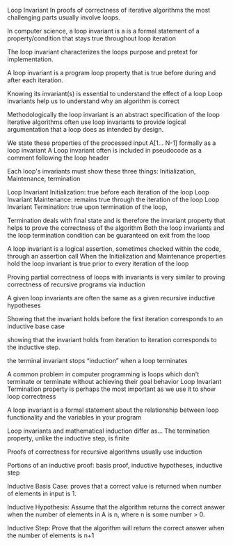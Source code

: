 Loop Invariant
In proofs of correctness of iterative algorithms the most challenging parts usually involve loops.

In computer science, a loop invariant is a is a formal statement of a property/condition that stays true throughout loop iteration

The loop invariant characterizes the loops purpose and pretext for implementation.


A loop invariant is a program loop property that is true before during and after each iteration.

Knowing its invariant(s) is essential to understand the effect of a loop
Loop invariants help us to understand why an algorithm is correct

Methodologically the loop invariant is an abstract specification of the loop
Iterative algorithms often use loop invariants to provide logical argumentation that a loop does as intended by design.

We state these properties of the processed input A[1... N-1]  formally as a loop invariant
A Loop invariant often is included in pseudocode as a comment following the loop header

Each loop's invariants must show these three things:
Initialization, Maintenance, termination

Loop Invariant Initialization:    true before each iteration of the loop
Loop Invariant Maintenance:       remains true through the iteration of the loop
Loop Invariant Termination:       true upon termination of the loop,


Termination deals with final state and is therefore the invariant property that helps to prove the correctness of the algorithm
Both the loop invariants and the loop termination condition can be guaranteed on exit from the loop

A loop invariant is a logical assertion, sometimes checked within the code, through an assertion call
When the Initialization and Maintenance properties hold the loop invariant is true prior to every iteration of the loop




Proving partial correctness of loops with invariants is very similar to proving correctness of recursive programs via induction

A given loop invariants are often the same as a given recursive inductive hypotheses





Showing that the invariant holds before the first iteration corresponds to an inductive base case

showing that the invariant holds from iteration to iteration corresponds to the inductive step.

the terminal invariant stops “induction” when a loop terminates


A common problem in computer programming is loops which don't terminate or terminate without achieving their goal behavior
Loop Invariant Termination property is perhaps the most important as we use it to show loop correctness

A loop invariant is a formal statement about the relationship between loop functionality and the variables in your program


Loop invariants and mathematical induction differ as...
The termination property, unlike the inductive step, is finite


Proofs of correctness for recursive algorithms usually use induction

Portions of an inductive proof:
basis proof, inductive hypotheses, inductive step

Inductive Basis Case: proves that a correct value is returned when number of elements in input is 1.

Inductive Hypothesis: Assume that the algorithm returns the correct answer when the number of elements in A is n, where n is some number > 0.

Inductive Step: Prove that the algorithm will return the correct answer when the number of elements is n+1
